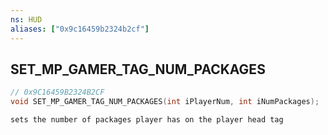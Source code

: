 ```yaml
---
ns: HUD
aliases: ["0x9c16459b2324b2cf"]
---
```

## SET_MP_GAMER_TAG_NUM_PACKAGES

```c
// 0x9C16459B2324B2CF
void SET_MP_GAMER_TAG_NUM_PACKAGES(int iPlayerNum, int iNumPackages);
```

```
sets the number of packages player has on the player head tag
```
